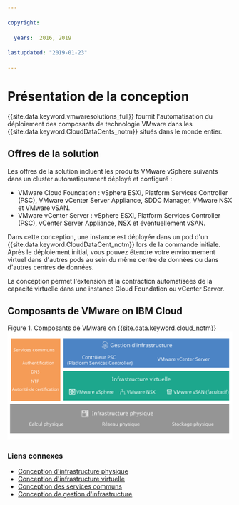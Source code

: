 ```yaml
---

copyright:

  years:  2016, 2019

lastupdated: "2019-01-23"

---
```

# Présentation de la conception

{{site.data.keyword.vmwaresolutions_full}} fournit l'automatisation du déploiement des composants de technologie VMware dans les {{site.data.keyword.CloudDataCents_notm}} situés dans le monde entier.

## Offres de la solution

Les offres de la solution incluent les produits VMware vSphere suivants dans un cluster automatiquement déployé et configuré :
* VMware Cloud Foundation : vSphere ESXi, Platform Services Controller (PSC), VMware vCenter Server Appliance, SDDC Manager, VMware NSX et VMware vSAN.
* VMware vCenter Server : vSphere ESXi, Platform Services Controller (PSC), vCenter Server Appliance, NSX et éventuellement vSAN.

Dans cette conception, une instance est déployée dans un pod d'un {{site.data.keyword.CloudDataCent_notm}} lors de la commande initiale. Après le déploiement initial, vous pouvez étendre votre environnement virtuel dans d'autres pods au sein du même centre de données ou dans d'autres centres de données.

La conception permet l'extension et la contraction automatisées de la capacité virtuelle dans une instance Cloud Foundation ou vCenter Server.

## Composants de VMware on IBM Cloud

Figure 1. Composants de VMware on {{site.data.keyword.cloud_notm}}
![Composants de VMware on {{site.data.keyword.cloud_notm}}](design_overview.svg "La solution est constituée d'une infrastructure physique, d'une infrastructure virtuelle, d'une gestion d'infrastructure et de services communs.")

### Liens connexes

* [Conception d'infrastructure physique](/docs/services/vmwaresolutions/archiref/solution/design_physicalinfrastructure.html)
* [Conception d'infrastructure virtuelle](/docs/services/vmwaresolutions/archiref/solution/design_virtualinfrastructure.html)
* [Conception des services communs](/docs/services/vmwaresolutions/archiref/solution/design_commonservice.html)
* [Conception de gestion d'infrastructure](/docs/services/vmwaresolutions/archiref/solution/design_infrastructuremgmt.html)
